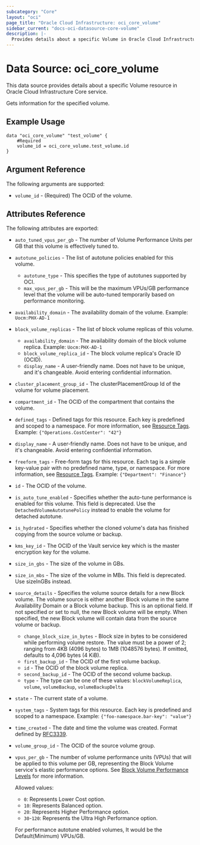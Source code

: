 ```yaml
---
subcategory: "Core"
layout: "oci"
page_title: "Oracle Cloud Infrastructure: oci_core_volume"
sidebar_current: "docs-oci-datasource-core-volume"
description: |-
  Provides details about a specific Volume in Oracle Cloud Infrastructure Core service
---
```


# Data Source: oci_core_volume
This data source provides details about a specific Volume resource in Oracle Cloud Infrastructure Core service.

Gets information for the specified volume.

## Example Usage

```hcl
data "oci_core_volume" "test_volume" {
	#Required
	volume_id = oci_core_volume.test_volume.id
}
```

## Argument Reference

The following arguments are supported:

* `volume_id` - (Required) The OCID of the volume.


## Attributes Reference

The following attributes are exported:

* `auto_tuned_vpus_per_gb` - The number of Volume Performance Units per GB that this volume is effectively tuned to. 
* `autotune_policies` - The list of autotune policies enabled for this volume.
	* `autotune_type` - This specifies the type of autotunes supported by OCI.
	* `max_vpus_per_gb` - This will be the maximum VPUs/GB performance level that the volume will be auto-tuned temporarily based on performance monitoring. 
* `availability_domain` - The availability domain of the volume.  Example: `Uocm:PHX-AD-1` 
* `block_volume_replicas` - The list of block volume replicas of this volume.
	* `availability_domain` - The availability domain of the block volume replica.  Example: `Uocm:PHX-AD-1` 
	* `block_volume_replica_id` - The block volume replica's Oracle ID (OCID).
	* `display_name` - A user-friendly name. Does not have to be unique, and it's changeable. Avoid entering confidential information. 
* `cluster_placement_group_id` - The clusterPlacementGroup Id of the volume for volume placement.
* `compartment_id` - The OCID of the compartment that contains the volume.
* `defined_tags` - Defined tags for this resource. Each key is predefined and scoped to a namespace. For more information, see [Resource Tags](https://docs.cloud.oracle.com/iaas/Content/General/Concepts/resourcetags.htm).  Example: `{"Operations.CostCenter": "42"}` 
* `display_name` - A user-friendly name. Does not have to be unique, and it's changeable. Avoid entering confidential information. 
* `freeform_tags` - Free-form tags for this resource. Each tag is a simple key-value pair with no predefined name, type, or namespace. For more information, see [Resource Tags](https://docs.cloud.oracle.com/iaas/Content/General/Concepts/resourcetags.htm).  Example: `{"Department": "Finance"}` 
* `id` - The OCID of the volume.
* `is_auto_tune_enabled` - Specifies whether the auto-tune performance is enabled for this volume. This field is deprecated. Use the `DetachedVolumeAutotunePolicy` instead to enable the volume for detached autotune.
* `is_hydrated` - Specifies whether the cloned volume's data has finished copying from the source volume or backup. 
* `kms_key_id` - The OCID of the Vault service key which is the master encryption key for the volume. 
* `size_in_gbs` - The size of the volume in GBs.
* `size_in_mbs` - The size of the volume in MBs. This field is deprecated. Use sizeInGBs instead. 
* `source_details` - Specifies the volume source details for a new Block volume. The volume source is either another Block volume in the same Availability Domain or a Block volume backup. This is an optional field. If not specified or set to null, the new Block volume will be empty. When specified, the new Block volume will contain data from the source volume or backup. 
	* `change_block_size_in_bytes` - Block size in bytes to be considered while performing volume restore. The value must be a power of 2; ranging from 4KB (4096 bytes) to 1MB (1048576 bytes). If omitted, defaults to 4,096 bytes (4 KiB). 
	* `first_backup_id` - The OCID of the first volume backup.
    * `id` - The OCID of the block volume replica.
	* `second_backup_id` - The OCID of the second volume backup.
	* `type` - The type can be one of these values: `blockVolumeReplica`, `volume`, `volumeBackup`, `volumeBackupDelta`
* `state` - The current state of a volume.
* `system_tags` - System tags for this resource. Each key is predefined and scoped to a namespace. Example: `{"foo-namespace.bar-key": "value"}` 
* `time_created` - The date and time the volume was created. Format defined by [RFC3339](https://tools.ietf.org/html/rfc3339).
* `volume_group_id` - The OCID of the source volume group.
* `vpus_per_gb` - The number of volume performance units (VPUs) that will be applied to this volume per GB, representing the Block Volume service's elastic performance options. See [Block Volume Performance Levels](https://docs.cloud.oracle.com/iaas/Content/Block/Concepts/blockvolumeperformance.htm#perf_levels) for more information.

	Allowed values:
	* `0`: Represents Lower Cost option.
	* `10`: Represents Balanced option.
	* `20`: Represents Higher Performance option.
	* `30`-`120`: Represents the Ultra High Performance option.

	For performance autotune enabled volumes, It would be the Default(Minimum) VPUs/GB. 

